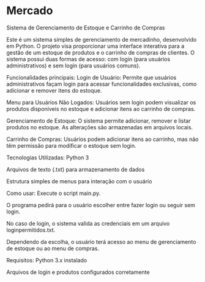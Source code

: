 # Mercado
Sistema de Gerenciamento de Estoque e Carrinho de Compras

Este é um sistema simples de gerenciamento de mercadinho, desenvolvido em Python. O projeto visa proporcionar uma interface interativa para a gestão de um estoque de produtos e o carrinho de compras de clientes. O sistema possui duas formas de acesso: com login (para usuários administrativos) e sem login (para usuários comuns).

Funcionalidades principais:
Login de Usuário: Permite que usuários administrativos façam login para acessar funcionalidades exclusivas, como adicionar e remover itens do estoque.

Menu para Usuários Não Logados: Usuários sem login podem visualizar os produtos disponíveis no estoque e adicionar itens ao carrinho de compras.

Gerenciamento de Estoque: O sistema permite adicionar, remover e listar produtos no estoque. As alterações são armazenadas em arquivos locais.

Carrinho de Compras: Usuários podem adicionar itens ao carrinho, mas não têm permissão para modificar o estoque sem login.

Tecnologias Utilizadas:
Python 3

Arquivos de texto (.txt) para armazenamento de dados

Estrutura simples de menus para interação com o usuário

Como usar:
Execute o script main.py.

O programa pedirá para o usuário escolher entre fazer login ou seguir sem login.

No caso de login, o sistema valida as credenciais em um arquivo loginpermitidos.txt.

Dependendo da escolha, o usuário terá acesso ao menu de gerenciamento de estoque ou ao menu de compras.

Requisitos:
Python 3.x instalado

Arquivos de login e produtos configurados corretamente
